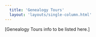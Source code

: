 ```yaml
---
  title: 'Genealogy Tours'
  layout: 'layouts/single-column.html'
---
```


[Genealogy Tours info to be listed here.]